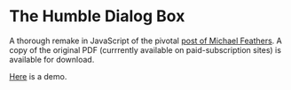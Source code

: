 # The Humble Dialog Box
A thorough remake in JavaScript of the pivotal [post of Michael Feathers](http://wiki.c2.com/?TheHumbleDialogBox).
A copy of the original PDF (currrently available on paid-subscription sites) is available for download.

[Here](http://rawgit.com/Muzietto/javascript-sandbox/master/humbleDialogBox/HumbleDialogBox.htm) is a demo.
